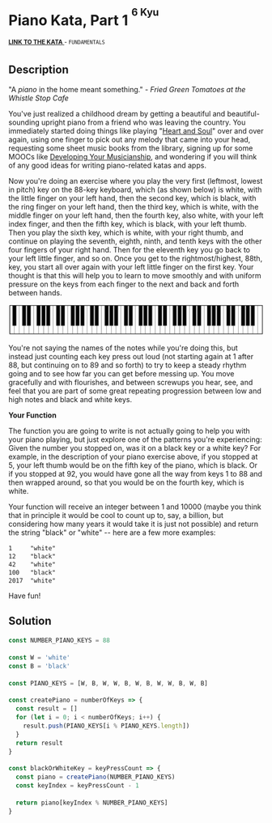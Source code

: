 <h1>Piano Kata, Part 1 <sup><sup>6 Kyu</sup></sup></h1>

<sup>
  <a href="https://www.codewars.com/kata/589273272fab865136000108">
    <strong>LINK TO THE KATA</strong>
  </a> - <code>FUNDAMENTALS</code>
</sup>

## Description

"A _piano_ in the home meant something." - _Fried Green Tomatoes at the Whistle Stop Cafe_

You've just realized a childhood dream by getting a beautiful and beautiful-sounding upright piano from a friend who was leaving the country. You immediately started doing things like playing "[Heart and Soul](<https://en.wikipedia.org/wiki/Heart_and_Soul_(Frank_Loesser_and_Hoagy_Carmichael_song)#Musical_format>)" over and over again, using one finger to pick out any melody that came into your head, requesting some sheet music books from the library, signing up for some MOOCs like [Developing Your Musicianship](https://www.coursera.org/learn/develop-your-musicianship), and wondering if you will think of any good ideas for writing piano-related katas and apps.

Now you're doing an exercise where you play the very first (leftmost, lowest in pitch) key on the 88-key keyboard, which (as shown below) is white, with the little finger on your left hand, then the second key, which is black, with the ring finger on your left hand, then the third key, which is white, with the middle finger on your left hand, then the fourth key, also white, with your left index finger, and then the fifth key, which is black, with your left thumb. Then you play the sixth key, which is white, with your right thumb, and continue on playing the seventh, eighth, ninth, and tenth keys with the other four fingers of your right hand. Then for the eleventh key you go back to your left little finger, and so on. Once you get to the rightmost/highest, 88th, key, you start all over again with your left little finger on the first key. Your thought is that this will help you to learn to move smoothly and with uniform pressure on the keys from each finger to the next and back and forth between hands.

![piano keyboard clipart](../images/piano-keyboard-clipart.jpg)

You're not saying the names of the notes while you're doing this, but instead just counting each key press out loud (not starting again at 1 after 88, but continuing on to 89 and so forth) to try to keep a steady rhythm going and to see how far you can get before messing up. You move gracefully and with flourishes, and between screwups you hear, see, and feel that you are part of some great repeating progression between low and high notes and black and white keys.

**Your Function**

The function you are going to write is not actually going to help you with your piano playing, but just explore one of the patterns you're experiencing: Given the number you stopped on, was it on a black key or a white key? For example, in the description of your piano exercise above, if you stopped at 5, your left thumb would be on the fifth key of the piano, which is black. Or if you stopped at 92, you would have gone all the way from keys 1 to 88 and then wrapped around, so that you would be on the fourth key, which is white.

Your function will receive an integer between 1 and 10000 (maybe you think that in principle it would be cool to count up to, say, a billion, but considering how many years it would take it is just not possible) and return the string "black" or "white" -- here are a few more examples:

```
1     "white"
12    "black"
42    "white"
100   "black"
2017  "white"
```

Have fun!

## Solution

```javascript
const NUMBER_PIANO_KEYS = 88

const W = 'white'
const B = 'black'

const PIANO_KEYS = [W, B, W, W, B, W, B, W, W, B, W, B]

const createPiano = numberOfKeys => {
  const result = []
  for (let i = 0; i < numberOfKeys; i++) {
    result.push(PIANO_KEYS[i % PIANO_KEYS.length])
  }
  return result
}

const blackOrWhiteKey = keyPressCount => {
  const piano = createPiano(NUMBER_PIANO_KEYS)
  const keyIndex = keyPressCount - 1

  return piano[keyIndex % NUMBER_PIANO_KEYS]
}
```
